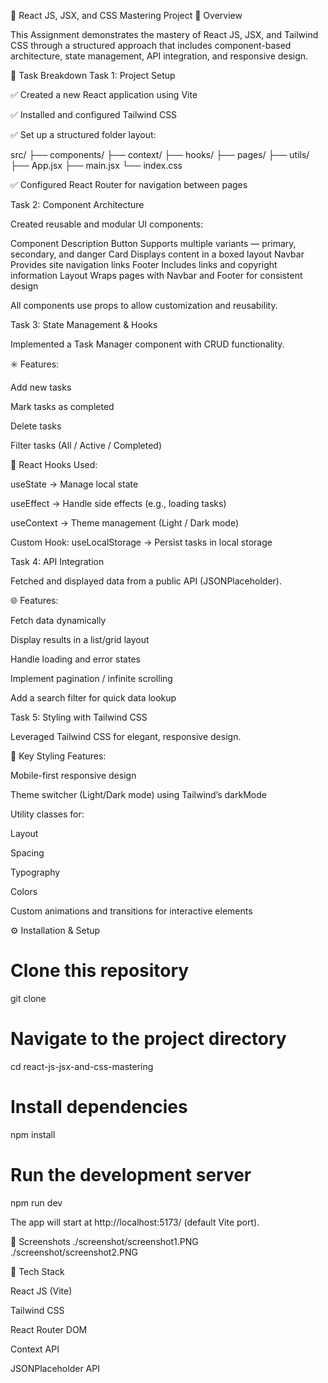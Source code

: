 🧩 React JS, JSX, and CSS Mastering Project
📘 Overview

This Assignment demonstrates the mastery of React JS, JSX, and Tailwind CSS through a structured approach that includes component-based architecture, state management, API integration, and responsive design.

🚀 Task Breakdown
Task 1: Project Setup

✅ Created a new React application using Vite

✅ Installed and configured Tailwind CSS

✅ Set up a structured folder layout:

src/
├── components/
├── context/
├── hooks/
├── pages/
├── utils/
├── App.jsx
├── main.jsx
└── index.css


✅ Configured React Router for navigation between pages

Task 2: Component Architecture

Created reusable and modular UI components:

Component	Description
Button	Supports multiple variants — primary, secondary, and danger
Card	Displays content in a boxed layout
Navbar	Provides site navigation links
Footer	Includes links and copyright information
Layout	Wraps pages with Navbar and Footer for consistent design

All components use props to allow customization and reusability.

Task 3: State Management & Hooks

Implemented a Task Manager component with CRUD functionality.

✳️ Features:

Add new tasks

Mark tasks as completed

Delete tasks

Filter tasks (All / Active / Completed)

🧠 React Hooks Used:

useState → Manage local state

useEffect → Handle side effects (e.g., loading tasks)

useContext → Theme management (Light / Dark mode)

Custom Hook: useLocalStorage → Persist tasks in local storage

Task 4: API Integration

Fetched and displayed data from a public API (JSONPlaceholder).

🌐 Features:

Fetch data dynamically

Display results in a list/grid layout

Handle loading and error states

Implement pagination / infinite scrolling

Add a search filter for quick data lookup

Task 5: Styling with Tailwind CSS

Leveraged Tailwind CSS for elegant, responsive design.

💅 Key Styling Features:

Mobile-first responsive design

Theme switcher (Light/Dark mode) using Tailwind’s darkMode

Utility classes for:

Layout

Spacing

Typography

Colors

Custom animations and transitions for interactive elements

⚙️ Installation & Setup
# Clone this repository
git clone <your-repo-url>

# Navigate to the project directory
cd react-js-jsx-and-css-mastering

# Install dependencies
npm install

# Run the development server
npm run dev


The app will start at http://localhost:5173/
 (default Vite port).

📸 Screenshots
./screenshot/screenshot1.PNG
./screenshot/screenshot2.PNG
	
🧰 Tech Stack

React JS (Vite)

Tailwind CSS

React Router DOM

Context API

JSONPlaceholder API
